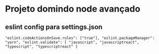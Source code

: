 # Projeto domindo node avançado

## eslint config para settings.json
` "eslint.codeActionsOnSave.rules": ["true"],
  "eslint.packageManager": "yarn",
  "eslint.validate": [
    "javascript",
    "javascriptreact",
    "typescript",
    "typescriptreact"
  ]
`
